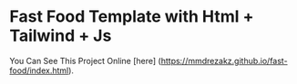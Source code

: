 # Fast Food Template with Html + Tailwind + Js  

 You Can See This Project Online [here] (https://mmdrezakz.github.io/fast-food/index.html).
